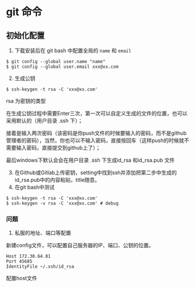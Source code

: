 # git 命令

## 初始化配置

1. 下载安装后在 git bash 中配置全局的 `name` 和 `email`

~~~
$ git config --global user.name "name"
$ git config --global user.email xxx@xx.com
~~~

2. 生成公钥

~~~
$ ssh-keygen -t rsa -C 'xxx@xx.com'
~~~

rsa 为密钥的类型

在生成公钥过程中需要Enter三次，第一次可以自定义生成的文件的位置，也可以采用默认的（用户目录 .ssh 下）；

接着是输入两次密码（该密码是你push文件的时候要输入的密码，而不是github管理者的密码），当然，你也可以不输入密码，直接按回车（这样push的时候就不需要输入密码，直接提交到github上了）；

最后windows下默认会会在用户目录 .ssh 下生成id_rsa 和id_rsa.pub 文件

3. 在Github或Gitlab上传密钥，setting中找到ssh并添加把第二步中生成的id_rsa.pub中的内容粘贴，title随意。
4. 在git bash中测试

~~~
$ ssh-keygen -t rsa -C 'xxx@xx.com'
$ ssh-keygen -v rsa -C 'xxx@xx.com' # debug
~~~

### 问题

1. 私服的地址、端口等配置

新建config文件，可以配置自己服务器的IP、端口、公钥的位置。

~~~
Host 172.30.64.81
Port 45685
IdentityFile ~/.ssh/id_rsa
~~~





配置host文件













































